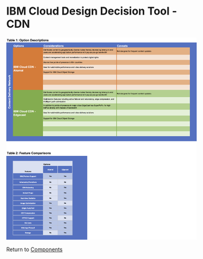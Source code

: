 # IBM Cloud Design Decision Tool - CDN

![Options](/images/cdn.png)

Return to [Components](README.md)
